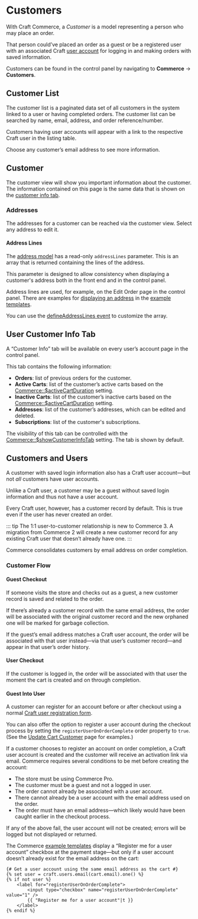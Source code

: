 # Customers

With Craft Commerce, a _Customer_ is a model representing a person who may place an order.

That person could’ve placed an order as a guest or be a registered user with an associated Craft [user account](https://craftcms.com/docs/3.x/users.html) for logging in and making orders with saved information.

Customers can be found in the control panel by navigating to **Commerce** → **Customers**.

## Customer List

The customer list is a paginated data set of all customers in the system linked to a user or having completed orders. The customer list can be searched by name, email, address, and order reference/number.

Customers having user accounts will appear with a link to the respective Craft user in the listing table.

Choose any customer’s email address to see more information.

## Customer

The customer view will show you important information about the customer. The information contained on this page is the same data that is shown on the [customer info tab](#user-customer-info-tab).

### Addresses

The addresses for a customer can be reached via the customer view. Select any address to edit it.

#### Address Lines

The [address model](commerce3:craft\commerce\models\Address) has a read-only `addressLines` parameter. This is an array that is returned containing the lines of the address.

This parameter is designed to allow consistency when displaying a customer's address both in the front end and in the control panel.

Address lines are used, for example, on the Edit Order page in the control panel. There are examples for [displaying an address](https://github.com/craftcms/commerce/blob/develop/example-templates/shop/_includes/addresses/address.twig) in the [example templates](example-templates.md).

You can use the [defineAddressLines event](events.md#defineaddresslines) to customize the array.

## User Customer Info Tab

A “Customer Info” tab will be available on every user’s account page in the control panel.

This tab contains the following information:

- **Orders**: list of previous orders for the customer.
- **Active Carts**: list of the customer’s active carts based on the [Commerce::\$activeCartDuration](configuration.md#activecartduration) setting.
- **Inactive Carts**: list of the customer’s inactive carts based on the [Commerce::\$activeCartDuration](configuration.md#activecartduration) setting.
- **Addresses**: list of the customer’s addresses, which can be edited and deleted.
- **Subscriptions**: list of the customer's subscriptions.

The visibility of this tab can be controlled with the [Commerce::\$showCustomerInfoTab](configuration.md#showcustomerinfotab) setting. The tab is shown by default.

## Customers and Users

A customer with saved login information also has a Craft user account—but not *all* customers have user accounts.

Unlike a Craft user, a customer may be a guest without saved login information and thus not have a user account.

Every Craft user, however, has a customer record by default. This is true even if the user has never created an order.

::: tip
The 1:1 user-to-customer relationship is new to Commerce 3. A migration from Commerce 2 will create a new customer record for any existing Craft user that doesn’t already have one.
:::

Commerce consolidates customers by email address on order completion.

### Customer Flow

#### Guest Checkout

If someone visits the store and checks out as a guest, a new customer record is saved and related to the order.

If there’s already a customer record with the same email address, the order will be associated with the original customer record and the new orphaned one will be marked for garbage collection.

If the guest’s email address matches a Craft user account, the order will be associated with that user instead—via that user’s customer record—and appear in that user’s order history.

#### User Checkout

If the customer is logged in, the order will be associated with that user the moment the cart is created and on through completion.

#### Guest Into User

A customer can register for an account before or after checkout using a normal [Craft user registration form](https://craftcms.com/knowledge-base/front-end-user-accounts).

You can also offer the option to register a user account during the checkout process by setting the `registerUserOnOrderComplete` order property to `true`. (See the [Update Cart Customer](update-cart-customer.md#registering-a-guest-customer-as-a-user) page for examples.)

If a customer chooses to register an account on order completion, a Craft user account is created and the customer will receive an 
activation link via email. Commerce requires several conditions to be met before creating the account:

- The store must be using Commerce Pro.
- The customer must be a guest and not a logged in user.
- The order cannot already be associated with a user account.
- There cannot already be a user account with the email address used on the order.
- The order must have an email address—which likely would have been caught earlier in the checkout process.

If any of the above fail, the user account will not be created; errors will be logged but not displayed or returned.

The Commerce [example templates](https://github.com/craftcms/commerce/blob/master/example-templates/shop/checkout/payment.twig) display a “Register me for a user account” checkbox at the payment stage—but only if a user account doesn’t already exist for the email address on the cart:

```twig
{# Get a user account using the same email address as the cart #}
{% set user = craft.users.email(cart.email).one() %}
{% if not user %}
    <label for="registerUserOnOrderComplete">
        <input type="checkbox" name="registerUserOnOrderComplete" value="1" />
        {{ "Register me for a user account"|t }}
    </label>
{% endif %}
```
